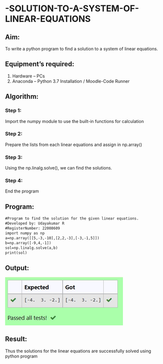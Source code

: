 # -SOLUTION-TO-A-SYSTEM-OF-LINEAR-EQUATIONS
## Aim:
To write a python program to find a solution to a system of linear equations.
## Equipment’s required:
1. 	Hardware – PCs
2. 	Anaconda – Python 3.7 Installation / Moodle-Code Runner
## Algorithm:
### Step 1: 
Import the numpy module to use the built-in functions for calculation
### Step 2: 
Prepare the lists from each linear equations and assign in np.array()
### Step 3: 
Using the np.linalg.solve(), we can find the solutions.
### Step 4: 
End the program
## Program:
```
#Program to find the solution for the given linear equations.
#Developed by: Udayakumar R
#RegisterNumber: 22008609
import numpy as np
a=np.array([[5,-3,-10],[2,2,-3],[-3,-1,5]])
b=np.array([-9,4,-1])
sol=np.linalg.solve(a,b)
print(sol)

```
## Output:
![output](Output%20for%20Exp-1.jpg)

## Result: 
Thus the solutions for the linear equations are successfully solved using python program

